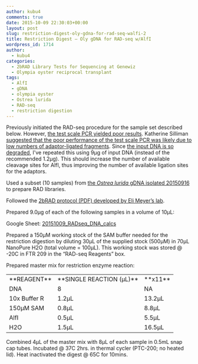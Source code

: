 ```yaml
---
author: kubu4
comments: true
date: 2015-10-09 22:30:03+00:00
layout: post
slug: restriction-digest-oly-gdna-for-rad-seq-walfi-2
title: Restriction Digest – Oly gDNA for RAD-seq w/AlfI
wordpress_id: 1714
author:
  - kubu4
categories:
  - 2bRAD Library Tests for Sequencing at Genewiz
  - Olympia oyster reciprocal transplant
tags:
  - AlfI
  - gDNA
  - olympia oyster
  - Ostrea lurida
  - RAD-seq
  - restriction digestion
---
```


Previously initiated the RAD-seq procedure for the sample set described below. However, [the test scale PCR yielded poor results](2015/10/02/pcr-oly-rad-seq-test-scale-pcr-2.html). Katherine Silliman [suggested that the poor performance of the test scale PCR was likely due to low numbers of adaptor-ligated fragments](https://onsnetwork.org/kubu4/2015/10/02/pcr-oly-rad-seq-test-scale-pcr-2/#comments). Since [the input DNA is so degraded](2015/09/17/agarose-gel-olympia-oyster-whole-body-gdna-integrity-check.html), I've repeated this using 9μg of input DNA (instead of the recommended 1.2μg). This should increase the number of available cleavage sites for AlfI, thus improving the number of available ligation sites for the adaptors.

Used a subset (10 samples) from [the _Ostrea lurida_ gDNA isolated 20150916](2015/09/16/dna-isolation-olympia-oyster-whole-body.html) to prepare RAD libraries.

Followed the [2bRAD protocol (PDF) developed by Eli Meyer’s lab](https://github.com/sr320/LabDocs/blob/master/protocols/External_Protocols/2bRAD_11Aug2015.pdf).

Prepared 9.0μg of each of the following samples in a volume of 10μL:

Google Sheet: [20151009_RADseq_DNA_calcs](https://docs.google.com/spreadsheets/d/1jAA9lAhKaG1ZMYczH2rGc1mK4ovltWgbTGzrMN8ZNKQ/edit?usp=sharing)





Prepared a 150μM working stock of the SAM buffer needed for the restriction digestion by diluting 30μL of the supplied stock (500μM) in 70μL NanoPure H2O (total volume = 100μL). This working stock was stored @ -20C in FTR 209 in the “RAD-seq Reagents” box.

Prepared master mix for restriction enzyme reaction:

<table >
<tbody >
<tr >

<td >**REAGENT**
</td>

<td >**SINGLE REACTION (μL)**
</td>

<td >**x11**
</td>
</tr>
<tr >

<td >DNA
</td>

<td >8
</td>

<td >NA
</td>
</tr>
<tr >

<td >10x Buffer R
</td>

<td >1.2μL
</td>

<td >13.2μL
</td>
</tr>
<tr >

<td >150μM SAM
</td>

<td >0.8μL
</td>

<td >8.8μL
</td>
</tr>
<tr >

<td >AlfI
</td>

<td >0.5μL
</td>

<td >5.5μL
</td>
</tr>
<tr >

<td >H2O
</td>

<td >1.5μL
</td>

<td >16.5μL
</td>
</tr>
</tbody>
</table>



Combined 4μL of the master mix with 8μL of each sample in 0.5mL snap cap tubes. Incubated @ 37C 2hrs. in thermal cycler (PTC-200; no heated lid). Heat inactivated the digest @ 65C for 10mins.
